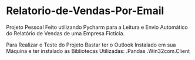 # Relatorio-de-Vendas-Por-Email

Projeto Pessoal Feito utilizando Pycharm para a Leitura e Envio Automático do Relatório de Vendas de uma Empresa Fictícia.

Para Realizar o Teste do Projeto Bastar ter o Outlook Instalado em sua Máquina e ter instalado as  Bibliotecas Utilizadas: 
.Pandas
.Win32com.Client



